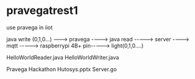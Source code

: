 # pravegatrest1
use pravega in iiot 


java write (0,1,0...) ---> pravega ----> java read -----> server ----> mqtt -----> raspberrypi 4B+  pin-----> light(0,1,0....)


HelloWorldReader.java
HelloWorldWriter.java

Pravega Hackathon Hutosys.pptx
Server.go


